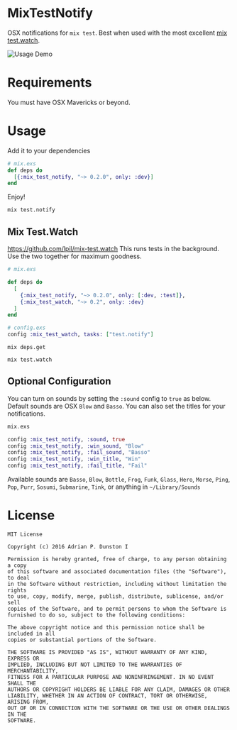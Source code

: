 MixTestNotify
=============

OSX notifications for `mix test`. Best when used with the most excellent [mix test.watch](https://github.com/lpil/mix-test.watch).

![Usage Demo](https://cloud.githubusercontent.com/assets/1875157/17599747/8f893db6-5fce-11e6-8b02-fd6da97db414.gif)

# Requirements

You must have OSX Mavericks or beyond.

# Usage

Add it to your dependencies

```elixir
# mix.exs
def deps do
  [{:mix_test_notify, "~> 0.2.0", only: :dev}]
end
```

Enjoy!
```
mix test.notify
```

## Mix Test.Watch
https://github.com/lpil/mix-test.watch
This runs tests in the background. Use the two together for maximum goodness.

```elixir
# mix.exs

def deps do
  [
    {:mix_test_notify, "~> 0.2.0", only: [:dev, :test]},
    {:mix_test_watch, "~> 0.2", only: :dev}
  ]
end
```

```elixir
# config.exs
config :mix_test_watch, tasks: ["test.notify"]
```

```
mix deps.get
```

```
mix test.watch
```

## Optional Configuration

You can turn on sounds by setting the `:sound` config to `true` as below. 
Default sounds are OSX `Blow` and `Basso`. You can also set the titles for
your notifications.

```elixir
mix.exs

config :mix_test_notify, :sound, true
config :mix_test_notify, :win_sound, "Blow"
config :mix_test_notify, :fail_sound, "Basso"
config :mix_test_notify, :win_title, "Win"
config :mix_test_notify, :fail_title, "Fail"
```
Available sounds are `Basso`, `Blow`, `Bottle`, `Frog`, `Funk`, `Glass`, `Hero`, `Morse`, `Ping`, `Pop`, `Purr`, `Sosumi`, `Submarine`, `Tink`, or anything in `~/Library/Sounds`

# License
```
MIT License

Copyright (c) 2016 Adrian P. Dunston I

Permission is hereby granted, free of charge, to any person obtaining a copy
of this software and associated documentation files (the "Software"), to deal
in the Software without restriction, including without limitation the rights
to use, copy, modify, merge, publish, distribute, sublicense, and/or sell
copies of the Software, and to permit persons to whom the Software is
furnished to do so, subject to the following conditions:

The above copyright notice and this permission notice shall be included in all
copies or substantial portions of the Software.

THE SOFTWARE IS PROVIDED "AS IS", WITHOUT WARRANTY OF ANY KIND, EXPRESS OR
IMPLIED, INCLUDING BUT NOT LIMITED TO THE WARRANTIES OF MERCHANTABILITY,
FITNESS FOR A PARTICULAR PURPOSE AND NONINFRINGEMENT. IN NO EVENT SHALL THE
AUTHORS OR COPYRIGHT HOLDERS BE LIABLE FOR ANY CLAIM, DAMAGES OR OTHER
LIABILITY, WHETHER IN AN ACTION OF CONTRACT, TORT OR OTHERWISE, ARISING FROM,
OUT OF OR IN CONNECTION WITH THE SOFTWARE OR THE USE OR OTHER DEALINGS IN THE
SOFTWARE.
```
